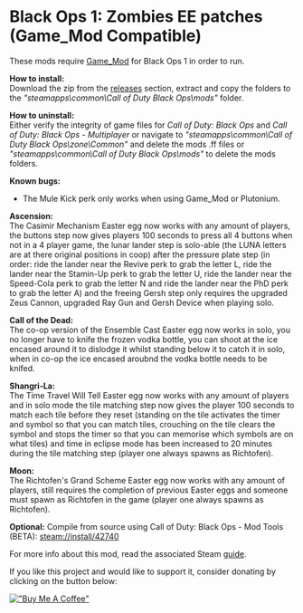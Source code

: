 # Black Ops 1: Zombies EE patches (Game_Mod Compatible)

These mods require [Game_Mod](https://github.com/Nukem9/LinkerMod/releases/tag/v1.3.2) for Black Ops 1 in order to run.

**How to install:**</br>
Download the zip from the [releases](https://github.com/ReubenUKGB/black-ops-one-zombies-ee-patches/releases) section, extract and copy the folders to the _"steamapps\common\Call of Duty Black Ops\mods"_ folder.

**How to uninstall:**</br>
Either verify the integrity of game files for _Call of Duty: Black Ops_ and _Call of Duty: Black Ops - Multiplayer_ or navigate to _"steamapps\common\Call of Duty Black Ops\zone\Common"_ and delete the mods .ff files or _"steamapps\common\Call of Duty Black Ops\mods"_ to delete the mods folders.

**Known bugs:**</br>
- The Mule Kick perk only works when using Game_Mod or Plutonium.

**Ascension:**</br>
The Casimir Mechanism Easter egg now works with any amount of players, the buttons step now gives players 100 seconds to press all 4 buttons when not in a 4 player game, the lunar lander step is solo-able (the LUNA letters are at there original positions in coop) after the pressure plate step (in order: ride the lander near the Revive perk to grab the letter L, ride the lander near the Stamin-Up perk to grab the letter U, ride the lander near the Speed-Cola perk to grab the letter N and ride the lander near the PhD perk to grab the letter A) and the freeing Gersh step only requires the upgraded Zeus Cannon, upgraded Ray Gun and Gersh Device when playing solo.

**Call of the Dead:**</br>
The co-op version of the Ensemble Cast Easter egg now works in solo, you no longer have to knife the frozen vodka bottle, you can shoot at the ice encased around it to dislodge it whilst standing below it to catch it in solo, when in co-op the ice encased aroubnd the vodka bottle needs to be knifed.

**Shangri-La:**</br>
The Time Travel Will Tell Easter egg now works with any amount of players and in solo mode the tile matching step now gives the player 100 seconds to match each tile before they reset (standing on the tile activates the timer and symbol so that you can match tiles, crouching on the tile clears the symbol and stops the timer so that you can memorise which symbols are on what tiles) and time in eclipse mode has been increased to 20 minutes during the tile matching step (player one always spawns as Richtofen).

**Moon:**</br>
The Richtofen's Grand Scheme Easter egg now works with any amount of players, still requires the completion of previous Easter eggs and someone must spawn as Richtofen in the game (player one always spawns as Richtofen).

**Optional:** Compile from source using Call of Duty: Black Ops - Mod Tools (BETA): [steam://install/42740](steam://install/42740)

For more info about this mod, read the associated Steam [guide](https://steamcommunity.com/sharedfiles/filedetails/?id=3041320930).

If you like this project and would like to support it, consider donating by clicking on the button below:

[!["Buy Me A Coffee"](https://www.buymeacoffee.com/assets/img/custom_images/orange_img.png)](https://www.buymeacoffee.com/reubenukgb)
